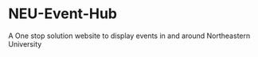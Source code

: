 # NEU-Event-Hub
A One stop solution website to display events in and around Northeastern University
